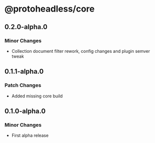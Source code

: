 # @protoheadless/core

## 0.2.0-alpha.0

### Minor Changes

- Collection document filter rework, config changes and plugin semver tweak

## 0.1.1-alpha.0

### Patch Changes

- Added missing core build

## 0.1.0-alpha.0

### Minor Changes

- First alpha release
